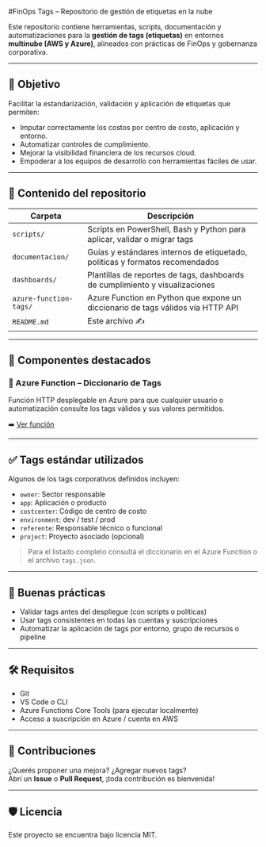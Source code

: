 #FinOps Tags – Repositorio de gestión de etiquetas en la nube

Este repositorio contiene herramientas, scripts, documentación y automatizaciones para la **gestión de tags (etiquetas)** en entornos **multinube (AWS y Azure)**, alineados con prácticas de FinOps y gobernanza corporativa.

---

## 🎯 Objetivo

Facilitar la estandarización, validación y aplicación de etiquetas que permiten:

- Imputar correctamente los costos por centro de costo, aplicación y entorno.
- Automatizar controles de cumplimiento.
- Mejorar la visibilidad financiera de los recursos cloud.
- Empoderar a los equipos de desarrollo con herramientas fáciles de usar.

---

## 📁 Contenido del repositorio

| Carpeta | Descripción |
|--------|-------------|
| `scripts/` | Scripts en PowerShell, Bash y Python para aplicar, validar o migrar tags |
| `documentacion/` | Guías y estándares internos de etiquetado, políticas y formatos recomendados |
| `dashboards/` | Plantillas de reportes de tags, dashboards de cumplimiento y visualizaciones |
| `azure-function-tags/` | Azure Function en Python que expone un diccionario de tags válidos vía HTTP API |
| `README.md` | Este archivo ✍️ |

---

## 🧩 Componentes destacados

### 🔹 Azure Function – Diccionario de Tags

Función HTTP desplegable en Azure para que cualquier usuario o automatización consulte los tags válidos y sus valores permitidos.

➡️ [Ver función](./azure-function-tags/README.md)

---

## ✅ Tags estándar utilizados

Algunos de los tags corporativos definidos incluyen:

- `owner`: Sector responsable
- `app`: Aplicación o producto
- `costcenter`: Código de centro de costo
- `environment`: dev / test / prod
- `referente`: Responsable técnico o funcional
- `project`: Proyecto asociado (opcional)

> Para el listado completo consultá el diccionario en el Azure Function o el archivo `tags.json`.

---

## 🧠 Buenas prácticas

- Validar tags antes del despliegue (con scripts o políticas)
- Usar tags consistentes en todas las cuentas y suscripciones
- Automatizar la aplicación de tags por entorno, grupo de recursos o pipeline

---

## 🛠️ Requisitos

- Git
- VS Code o CLI
- Azure Functions Core Tools (para ejecutar localmente)
- Acceso a suscripción en Azure / cuenta en AWS

---

## 🤝 Contribuciones

¿Querés proponer una mejora? ¿Agregar nuevos tags?  
Abrí un **Issue** o **Pull Request**, ¡toda contribución es bienvenida!

---

## 🛡️ Licencia

Este proyecto se encuentra bajo licencia MIT.

